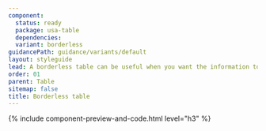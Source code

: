 ```yaml
---
component:
  status: ready
  package: usa-table
  dependencies:
  variant: borderless
guidancePath: guidance/variants/default
layout: styleguide
lead: A borderless table can be useful when you want the information to feel more a part of the text it accompanies and extends.
order: 01
parent: Table
sitemap: false
title: Borderless table
---
```


{% include component-preview-and-code.html level="h3" %}
